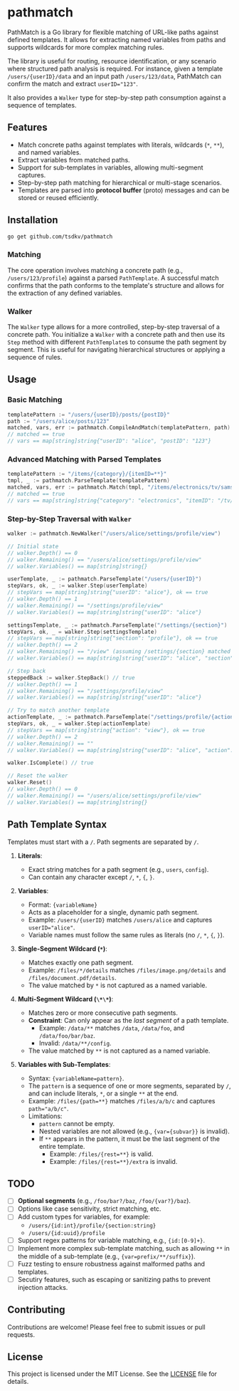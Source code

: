 # pathmatch

PathMatch is a Go library for flexible matching of URL-like paths against defined templates. It allows for extracting named variables from paths and supports wildcards for more complex matching rules.

The library is useful for routing, resource identification, or any scenario where structured path analysis is required. For instance, given a template `/users/{userID}/data` and an input path `/users/123/data`, PathMatch can confirm the match and extract `userID="123"`.

It also provides a `Walker` type for step-by-step path consumption against a sequence of templates.

## Features

- Match concrete paths against templates with literals, wildcards (`*`, `**`), and named variables.
- Extract variables from matched paths.
- Support for sub-templates in variables, allowing multi-segment captures.
- Step-by-step path matching for hierarchical or multi-stage scenarios.
- Templates are parsed into **protocol buffer** (proto) messages and can be stored or reused efficiently.

## Installation

```bash
go get github.com/tsdkv/pathmatch
```

### Matching

The core operation involves matching a concrete path (e.g., `/users/123/profile`) against a parsed `PathTemplate`. A successful match confirms that the path conforms to the template's structure and allows for the extraction of any defined variables.

### Walker

The `Walker` type allows for a more controlled, step-by-step traversal of a concrete path. You initialize a `Walker` with a concrete path and then use its `Step` method with different `PathTemplate`s to consume the path segment by segment. This is useful for navigating hierarchical structures or applying a sequence of rules.

## Usage

### Basic Matching

```go
templatePattern := "/users/{userID}/posts/{postID}"
path := "/users/alice/posts/123"
matched, vars, err := pathmatch.CompileAndMatch(templatePattern, path)
// matched == true
// vars == map[string]string{"userID": "alice", "postID": "123"}
```

### Advanced Matching with Parsed Templates

```go
templatePattern := "/items/{category}/{itemID=**}"
tmpl, _ := pathmatch.ParseTemplate(templatePattern)
matched, vars, err := pathmatch.Match(tmpl, "/items/electronics/tv/samsung/qled80")
// matched == true
// vars == map[string]string{"category": "electronics", "itemID": "/tv/samsung/qled80"}
```

### Step-by-Step Traversal with `Walker`

```go
walker := pathmatch.NewWalker("/users/alice/settings/profile/view")

// Initial state
// walker.Depth() == 0
// walker.Remaining() == "/users/alice/settings/profile/view"
// walker.Variables() == map[string]string{}

userTemplate, _ := pathmatch.ParseTemplate("/users/{userID}")
stepVars, ok, _ := walker.Step(userTemplate)
// stepVars == map[string]string{"userID": "alice"}, ok == true
// walker.Depth() == 1
// walker.Remaining() == "/settings/profile/view"
// walker.Variables() == map[string]string{"userID": "alice"}

settingsTemplate, _ := pathmatch.ParseTemplate("/settings/{section}")
stepVars, ok, _ = walker.Step(settingsTemplate)
// stepVars == map[string]string{"section": "profile"}, ok == true
// walker.Depth() == 2
// walker.Remaining() == "/view" (assuming /settings/{section} matched /settings/profile)
// walker.Variables() == map[string]string{"userID": "alice", "section": "profile"}

// Step back
steppedBack := walker.StepBack() // true
// walker.Depth() == 1
// walker.Remaining() == "/settings/profile/view"
// walker.Variables() == map[string]string{"userID": "alice"}

// Try to match another template
actionTemplate, _ := pathmatch.ParseTemplate("/settings/profile/{action}")
stepVars, ok, _ = walker.Step(actionTemplate)
// stepVars == map[string]string{"action": "view"}, ok == true
// walker.Depth() == 2
// walker.Remaining() == ""
// walker.Variables() == map[string]string{"userID": "alice", "action": "view"}

walker.IsComplete() // true

// Reset the walker
walker.Reset()
// walker.Depth() == 0
// walker.Remaining() == "/users/alice/settings/profile/view"
// walker.Variables() == map[string]string{}
```

## Path Template Syntax

Templates must start with a `/`. Path segments are separated by `/`.

1.  **Literals**:

    - Exact string matches for a path segment (e.g., `users`, `config`).
    - Can contain any character except `/`, `*`, `{`, `}`.

2.  **Variables**:

    - Format: `{variableName}`
    - Acts as a placeholder for a single, dynamic path segment.
    - Example: `/users/{userID}` matches `/users/alice` and captures `userID="alice"`.
    - Variable names must follow the same rules as literals (no `/`, `*`, `{`, `}`).

3.  **Single-Segment Wildcard (`*`)**:

    - Matches exactly one path segment.
    - Example: `/files/*/details` matches `/files/image.png/details` and `/files/document.pdf/details`.
    - The value matched by `*` is not captured as a named variable.

4.  **Multi-Segment Wildcard (`\*\*`)**:

    - Matches zero or more consecutive path segments.
    - **Constraint**: Can only appear as the _last segment_ of a path template.
      - Example: `/data/**` matches `/data`, `/data/foo`, and `/data/foo/bar/baz`.
      - Invalid: `/data/**/config`.
    - The value matched by `**` is not captured as a named variable.

5.  **Variables with Sub-Templates**:

    - Syntax: `{variableName=pattern}`.
    - The `pattern` is a sequence of one or more segments, separated by `/`, and can include literals, `*`, or a single `**` at the end.
    - Example: `/files/{path=**}` matches `/files/a/b/c` and captures `path="a/b/c"`.
    - Limitations:
      - `pattern` cannot be empty.
      - Nested variables are not allowed (e.g., `{var={subvar}}` is invalid).
      - If `**` appears in the pattern, it must be the last segment of the entire template.
        - Example: `/files/{rest=**}` is valid.
        - Example: `/files/{rest=**}/extra` is invalid.

## TODO

- [ ] **Optional segments** (e.g., `/foo/bar?/baz`, `/foo/{var?}/baz`).
- [ ] Options like case sensitivity, strict matching, etc.
- [ ] Add custom types for variables, for example:
  - `/users/{id:int}/profile/{section:string}`
  - `/users/{id:uuid}/profile`
- [ ] Support regex patterns for variable matching, e.g., `{id:[0-9]+}`.
- [ ] Implement more complex sub-template matching, such as allowing `**` in the middle of a sub-template (e.g., `{var=prefix/**/suffix}`).
- [ ] Fuzz testing to ensure robustness against malformed paths and templates.
- [ ] Secutiry features, such as escaping or sanitizing paths to prevent injection attacks.

## Contributing

Contributions are welcome! Please feel free to submit issues or pull requests.

## License

This project is licensed under the MIT License. See the [LICENSE](LICENSE) file for details.
